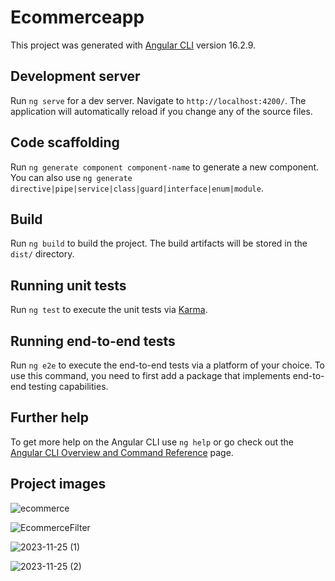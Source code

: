# Ecommerceapp

This project was generated with [Angular CLI](https://github.com/angular/angular-cli) version 16.2.9.

## Development server

Run `ng serve` for a dev server. Navigate to `http://localhost:4200/`. The application will automatically reload if you change any of the source files.

## Code scaffolding

Run `ng generate component component-name` to generate a new component. You can also use `ng generate directive|pipe|service|class|guard|interface|enum|module`.

## Build

Run `ng build` to build the project. The build artifacts will be stored in the `dist/` directory.

## Running unit tests

Run `ng test` to execute the unit tests via [Karma](https://karma-runner.github.io).

## Running end-to-end tests

Run `ng e2e` to execute the end-to-end tests via a platform of your choice. To use this command, you need to first add a package that implements end-to-end testing capabilities.

## Further help

To get more help on the Angular CLI use `ng help` or go check out the [Angular CLI Overview and Command Reference](https://angular.io/cli) page.

## Project images

![ecommerce](https://github.com/birkankaraer/E-Commerce-Frontend/assets/139279313/84238b07-ed34-4963-bc23-d6fa63ad7b82)

![EcommerceFilter](https://github.com/birkankaraer/E-Commerce-Frontend/assets/139279313/4191baf4-3520-4d2a-8c63-7f987f45b516)

![2023-11-25 (1)](https://github.com/birkankaraer/E-Commerce-Frontend/assets/139279313/b5db1ea8-dc3c-4e82-beb5-16644c480608)

![2023-11-25 (2)](https://github.com/birkankaraer/E-Commerce-Frontend/assets/139279313/a7363f9b-d53b-41d6-922c-c1bedabd42bb)




